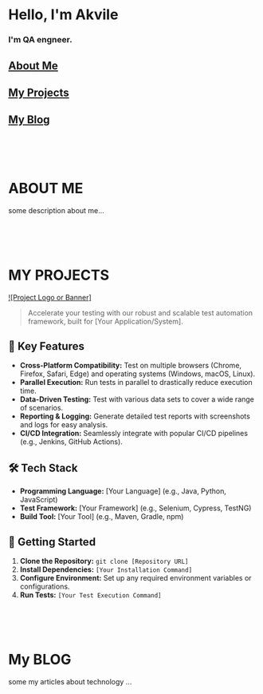 # Hello, I'm Akvile
### I'm QA engneer.

<h2>
  <a href="#about-me">About Me</a>
</h2>
<h2>
  <a href="#my-projects">My Projects</a>
</h2>
<h2>
  <a href="#my-blog">My Blog</a>
</h2>

<br><br><br>
<h1 id="about-me" >ABOUT ME</h1>

some description about me...

<br><br><br>
<h1 id="my-projects" >MY PROJECTS</h1>

[![Project Logo or Banner]](link-to-image)

> Accelerate your testing with our robust and scalable test automation framework, built for [Your Application/System].

## 🚀 Key Features

* **Cross-Platform Compatibility:**  Test on multiple browsers (Chrome, Firefox, Safari, Edge) and operating systems (Windows, macOS, Linux).
* **Parallel Execution:**  Run tests in parallel to drastically reduce execution time.
* **Data-Driven Testing:**  Test with various data sets to cover a wide range of scenarios.
* **Reporting & Logging:**  Generate detailed test reports with screenshots and logs for easy analysis.
* **CI/CD Integration:**  Seamlessly integrate with popular CI/CD pipelines (e.g., Jenkins, GitHub Actions).

## 🛠️ Tech Stack

* **Programming Language:**  [Your Language] (e.g., Java, Python, JavaScript)
* **Test Framework:**  [Your Framework] (e.g., Selenium, Cypress, TestNG)
* **Build Tool:**  [Your Tool] (e.g., Maven, Gradle, npm)

## 🏁 Getting Started

1. **Clone the Repository:** `git clone [Repository URL]`
2. **Install Dependencies:** `[Your Installation Command]`
3. **Configure Environment:**  Set up any required environment variables or configurations.
4. **Run Tests:** `[Your Test Execution Command]`

<br><br><br>
<h1 id="my-blog" >My BLOG</h1>


some my articles about technology ...
